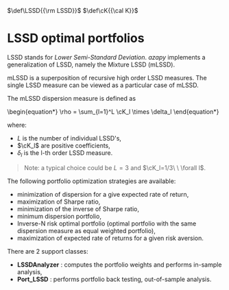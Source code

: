 [//]: <> (Latex definitions:)
$\def\LSSD{{\rm LSSD}}$
$\def\cK{{\cal K}}$

# LSSD optimal portfolios <a name="TOP"></a>

LSSD stands for *Lower Semi-Standard Deviation*.
*azapy* implements a generalization of LSSD, namely the Mixture LSSD (mLSSD).

mLSSD is a superposition of recursive high order LSSD measures.
The single LSSD measure can be viewed as a particular case of mLSSD.

The mLSSD dispersion measure is defined as

\begin{equation*}
	\rho = \sum_{l=1}^L \cK_l \times \delta_l
\end{equation*}

where:

* $L$ is the number of individual LSSD's,
* $\cK_l$ are positive coefficients,
* $\delta_l$ is the l-th order LSSD measure.

> Note: a typical choice could be $L=3$ and $\cK_l=1/3\ \ \forall l$.

The following portfolio optimization strategies are available:
* minimization of dispersion for a give expected rate of return,
* maximization of Sharpe ratio,
* minimization of the inverse of Sharpe ratio,
* minimum dispersion portfolio,
* Inverse-N risk optimal portfolio (optimal portfolio with the same
	 dispersion measure as equal weighted portfolio),
* maximization of expected rate of returns for a given risk aversion.

There are 2 support classes:

* **LSSDAnalyzer** : computes the portfolio weights and performs in-sample
analysis,
* **Port_LSSD** : performs portfolio back testing, out-of-sample analysis.
